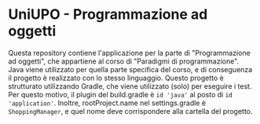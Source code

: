 # UniUPO - Programmazione ad oggetti
Questa repository contiene l'applicazione per la parte di "Programmazione ad oggetti", che appartiene al corso di "Paradigmi di programmazione".
Java viene utilizzato per quella parte specifica del corso, e di conseguenza il progetto è realizzato con lo stesso linguaggio.
Questo progetto è strutturato utilizzando Gradle, che viene utilizzato (solo) per eseguire i test.
Per questo motivo, il plugin del build.gradle è `id 'java'` al posto di `id 'application'`.
Inoltre, rootProject.name nel settings.gradle è `ShoppingManager`, e quel nome deve corrispondere alla cartella del progetto.